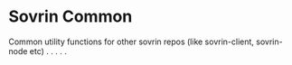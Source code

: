 # Sovrin Common
Common utility functions for other sovrin repos (like sovrin-client, sovrin-node etc)
.
.
.
.
.
